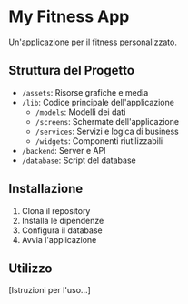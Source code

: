 # My Fitness App

Un'applicazione per il fitness personalizzato.

## Struttura del Progetto

- `/assets`: Risorse grafiche e media
- `/lib`: Codice principale dell'applicazione
  - `/models`: Modelli dei dati
  - `/screens`: Schermate dell'applicazione
  - `/services`: Servizi e logica di business
  - `/widgets`: Componenti riutilizzabili
- `/backend`: Server e API
- `/database`: Script del database

## Installazione

1. Clona il repository
2. Installa le dipendenze
3. Configura il database
4. Avvia l'applicazione

## Utilizzo

[Istruzioni per l'uso...]
